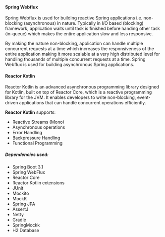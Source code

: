 #### Spring Webflux
Spring Webflux is used for building reactive Spring applications i.e. non-blocking (asynchronous) in nature. Typically in I/O based (blocking) framework, application waits until task is finished before handing other task (in-queue) which makes the entire application slow and less responsive.

By making the nature non-blocking, application can handle multiple concurrent requests at a time which increases the responsiveness of the entire application making it more scalable at a very high distributed level for handling thousands of multiple concurrent requests at a time. Spring Webflux is used for building asynchronous Spring applications.

#### Reactor Kotlin
Reactor Kotlin is an advanced asynchronous programming library designed for Kotlin, built on top of Reactor Core, which is a reactive programming library for the JVM. It enables developers to write non-blocking, event-driven applications that can handle concurrent operations efficiently.

**Reactor Kotlin** supports:
- Reactive Streams (Mono)
- Asynchronous operations
- Error Handling
- Backpressure Handling
- Functional Programming

##### Dependencies used:
- Spring Boot 3.1
- Spring WebFlux
- Reactor Core
- Reactor Kotlin extensions
- JUnit
- Mockito
- MockK
- Spring JPA
- AssertJ
- Netty
- Gradle
- SpringMockk
- H2 Database
